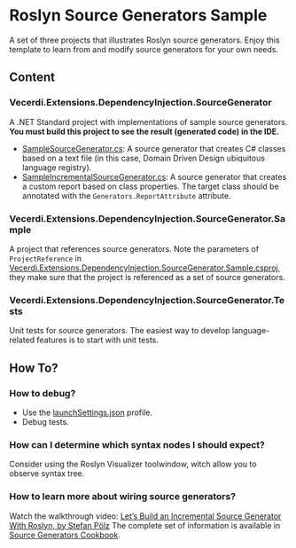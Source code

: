 # Roslyn Source Generators Sample

A set of three projects that illustrates Roslyn source generators. Enjoy this template to learn from and modify source generators for your own needs.

## Content
### Vecerdi.Extensions.DependencyInjection.SourceGenerator
A .NET Standard project with implementations of sample source generators.
**You must build this project to see the result (generated code) in the IDE.**

- [SampleSourceGenerator.cs](SampleSourceGenerator.cs): A source generator that creates C# classes based on a text file (in this case, Domain Driven Design ubiquitous language registry).
- [SampleIncrementalSourceGenerator.cs](SampleIncrementalSourceGenerator.cs): A source generator that creates a custom report based on class properties. The target class should be annotated with the `Generators.ReportAttribute` attribute.

### Vecerdi.Extensions.DependencyInjection.SourceGenerator.Sample
A project that references source generators. Note the parameters of `ProjectReference` in [Vecerdi.Extensions.DependencyInjection.SourceGenerator.Sample.csproj](../Vecerdi.Extensions.DependencyInjection.SourceGenerator.Sample/Vecerdi.Extensions.DependencyInjection.SourceGenerator.Sample.csproj), they make sure that the project is referenced as a set of source generators. 

### Vecerdi.Extensions.DependencyInjection.SourceGenerator.Tests
Unit tests for source generators. The easiest way to develop language-related features is to start with unit tests.

## How To?
### How to debug?
- Use the [launchSettings.json](Properties/launchSettings.json) profile.
- Debug tests.

### How can I determine which syntax nodes I should expect?
Consider using the Roslyn Visualizer toolwindow, witch allow you to observe syntax tree.

### How to learn more about wiring source generators?
Watch the walkthrough video: [Let’s Build an Incremental Source Generator With Roslyn, by Stefan Pölz](https://youtu.be/azJm_Y2nbAI)
The complete set of information is available in [Source Generators Cookbook](https://github.com/dotnet/roslyn/blob/main/docs/features/source-generators.cookbook.md).